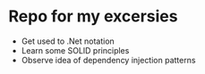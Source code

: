 # Repo for my excersies

- Get used to .Net notation
- Learn some SOLID principles
- Observe idea of dependency injection patterns
